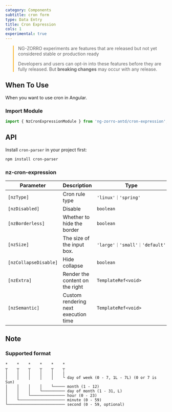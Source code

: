 ```yaml
---
category: Components
subtitle: cron form
type: Data Entry
title: Cron Expression
cols: 1
experimental: true
---
```


<blockquote style="border-color: #faad14;">
<p>NG-ZORRO experiments are features that are released but not yet considered stable or production ready</p>
<p>Developers and users can opt-in into these features before they are fully released. But <strong>breaking changes</strong> may occur with any release.</p>
</blockquote>

## When To Use

When you want to use cron in Angular.

### Import Module

```ts
import { NzCronExpressionModule } from 'ng-zorro-antd/cron-expression';
```

## API

Install `cron-parser` in your project first:

```sh
npm install cron-parser
```

### nz-cron-expression

| Parameter             | Description                          | Type                          | Default   |
| --------------------- | ------------------------------------ | ----------------------------- | --------- |
| `[nzType]`            | Cron rule type                       | `'linux'｜'spring'`           | `linux`   |
| `[nzDisabled]`        | Disable                              | `boolean`                     | `false`   |
| `[nzBorderless]`      | Whether to hide the border           | `boolean`                     | `false`   |
| `[nzSize]`            | The size of the input box.           | `'large'｜'small'｜'default'` | `default` |
| `[nzCollapseDisable]` | Hide collapse                        | `boolean`                     | `false`   |
| `[nzExtra]`           | Render the content on the right      | `TemplateRef<void>`           | -         |
| `[nzSemantic]`        | Custom rendering next execution time | `TemplateRef<void>`           | -         |

## Note

### Supported format

```text
*    *    *    *    *    *
┬    ┬    ┬    ┬    ┬    ┬
│    │    │    │    │    |
│    │    │    │    │    └ day of week (0 - 7, 1L - 7L) (0 or 7 is Sun)
│    │    │    │    └───── month (1 - 12)
│    │    │    └────────── day of month (1 - 31, L)
│    │    └─────────────── hour (0 - 23)
│    └──────────────────── minute (0 - 59)
└───────────────────────── second (0 - 59, optional)
```
